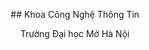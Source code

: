 <p align="center">
    ## Khoa Công Nghệ Thông Tin
</p>
<p align="center">
    Trường Đại học Mở Hà Nội
</p>
